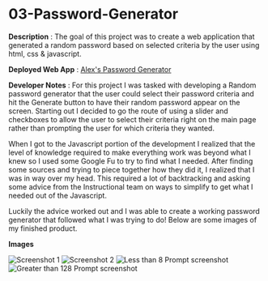 # 03-Password-Generator

**Description** : The goal of this project was to create a web application that generated a random password based on selected criteria by the user using html, css & javascript.

**Deployed Web App** : [Alex's Password Generator](https://ambertrand.github.io/03-Password-Generator/)


**Developer Notes** : For this project I was tasked with developing a Random password generator that the user could select their password criteria and hit the Generate button to have their random password appear on the screen.  Starting out I decided to go the route of using a slider and checkboxes to allow the user to select their criteria right on the main page rather than prompting the user for which criteria they wanted.

When I got to the Javascript portion of the development I realized that the level of knowledge required to make everything work was beyond what I knew so I used some Google Fu to try to find what I needed.  After finding some sources and trying to piece together how they did it, I realized that I was in way over my head.  This required a lot of backtracking and asking some advice from the Instructional team on ways to simplify to get what I needed out of the Javascript.

Luckily the advice worked out and I was able to create a working password generator that followed what I was trying to do!  Below are some images of my finished product.

**Images**

![Screenshot 1](https://user-images.githubusercontent.com/65721950/87255539-be2d6180-c459-11ea-94be-0968ef83e6fb.png)
![Screenshot 2](https://user-images.githubusercontent.com/65721950/87255628-604d4980-c45a-11ea-9b43-61e63cb15649.png)
![Less than 8 Prompt screenshot](https://user-images.githubusercontent.com/65721950/87255543-c4234280-c459-11ea-9bab-8eee6fea169e.png)
![Greater than 128 Prompt screenshot](https://user-images.githubusercontent.com/65721950/87255545-c5546f80-c459-11ea-9bf1-2579ec5133db.png)